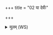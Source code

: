 +++
title = "02 या देवीः"

+++
<details><summary>मूलम् (WS)</summary>

या देवीः प्रदिशश्चतस्रो वातपत्नीरभि सूर्यो विचष्टे ।  
तास्वेतं जरस आा दधामि प्र यक्ष्म एतु निर्ऋतिः पराचैः ॥ ३ ॥
</details>